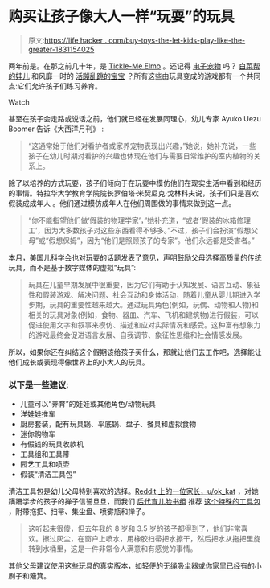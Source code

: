 # 购买让孩子像大人一样“玩耍”的玩具

> 原文:[https://life hacker . com/buy-toys-the-let-kids-play-like-the-greater-1831154025](https://lifehacker.com/buy-toys-that-let-kids-play-like-grown-ups-1831154025)

两年前是。在那之前几十年，是 [Tickle-Me Elmo](https://en.wikipedia.org/wiki/Tickle_Me_Elmo) 。还记得 [电子宠物](http://www.bandai.com/tamagotchi/) 吗？ [白菜帮的娃儿](https://cabbagepatchkids.com/) 和风靡一时的 [活蹦乱跳的宝宝](https://babyalive.hasbro.com/en-us) ？所有这些由玩具变成的游戏都有一个共同点:它们允许孩子们练习养育。

Watch

甚至在孩子会走路或说话之前，他们就已经在发展同理心，幼儿专家 Ayuko Uezu Boomer 告诉《大西洋月刊》 :

> “这通常始于他们对看护者或家养宠物表现出兴趣，”她说，她补充说，一些孩子在幼儿时期对看护的兴趣也体现在他们与需要日常维护的室内植物的关系上。

除了以培养的方式玩耍，孩子们倾向于在玩耍中模仿他们在现实生活中看到和经历的事情。特拉华大学教育学院院长罗伯塔·米契尼克·戈林科夫说，孩子们只是喜欢假装成成年人 。他们通过模仿成年人在他们周围做的事情来做到这一点。

> “你不能指望他们做‘假装的物理学家’，”她补充道，“或者‘假装的冰箱修理工’，因为大多数孩子对这些东西看得不够多。”不过，孩子们会扮演“假想父母”或“假想保姆”，因为“他们是照顾孩子的专家”。他们永远都是受害者。”

本月，美国儿科学会也对玩耍的话题发表了意见，声明鼓励父母选择高质量的传统玩具，而不是基于数字媒体的虚拟“玩具”:

> 玩具在儿童早期发展中很重要，因为它们有助于认知发展、语言互动、象征性和假装游戏、解决问题、社会互动和身体活动，随着儿童从婴儿期进入学步期，玩具的重要性越来越大。通过玩具角色(例如，玩偶、动物和人物)和相关的玩具对象(例如，食物、器皿、汽车、飞机和建筑物)进行假装，可以促进使用文字和叙事来模仿、描述和应对实际情况和感受。这种富有想象力的游戏最终会促进语言发展、自我调节、象征性思维和社会情感发展。

所以，如果你还在纠结这个假期该给孩子买什么，那就让他们去工作吧，选择能让他们成长或表现得像世界上的小大人的玩具。

### 以下是一些建议:

*   儿童可以“养育”的娃娃或其他角色/动物玩具
*   洋娃娃推车
*   厨房套装，配有玩具锅、平底锅、盘子、餐具和虚拟食物
*   迷你购物车
*   有假钱的玩具收款机
*   工具组和工具带
*   园艺工具和喷壶
*   假装“清洁工具包”

清洁工具包是幼儿父母特别喜欢的选择。[Reddit 上的一位家长，u/ok_kat](https://www.reddit.com/r/Parenting/comments/a70r1j/my_little_helper_parenting_win/) ，对她蹒跚学步的孩子的掸子信誓旦旦，而我们 [后代育儿脸书组](https://www.facebook.com/groups/2018785615043946/) 推荐 [这个特殊的工具包](https://www.amazon.com/dp/B07CJ4CFWL/ref=cm_sw_r_cp_api_i_GwQdCbBRBZGTK?asc_campaign=InlineText&asc_refurl=https://lifehacker.com/buy-toys-that-let-kids-play-like-grown-ups-1831154025&asc_source=&fbclid=IwAR1ZYotOJ8-VsIi2DCCfXbEbLPT6PlkEBQtFa-LeVSGCXCtqjEyQLrwcnL4&tag=kinjalifehackerlink-20) ，附带拖把、扫帚、集尘盘、喷雾瓶和掸子。

> 这听起来很傻，但去年我的 8 岁和 3.5 岁的孩子都得到了，他们非常喜欢。擦过灰尘，在窗户上喷水，用橡胶扫帚把水擦干，然后把水从拖把里旋转到水桶里，这是一件非常令人满意和有感觉的事情。

其他父母建议使用这些玩具的真实版本，如轻便的无绳吸尘器或你家里已经有的小刷子和簸箕。